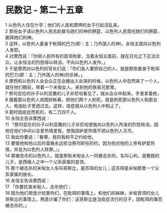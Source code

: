 # 民数记 - 第二十五章
  
 1 以色列人住在什亭；他们的人民和摩押的女子行起淫乱来。  
 2 那些女子请以色列人民去赴献与她们的神的祭筵，以色列人民竟吃她们的祭筵，跪拜她们的神。  
 3 这样，以色列人委身于毗珥的巴力(即：主；乃外国人的神)，永恒主就向以色列人发怒。  
 4 对摩西说：「你把人民所有的首领拘拿，当着永恒主面前，就在日光之下正法示众，让永恒主的烈怒得以转消，不向以色列人发作。」  
 5 于是摩西对以色列的官长们说：「你们各人要把自己的人，就是那些委身于毗珥的巴力(即：主；乃外国人的神)的杀掉。」  
 6 摩西和以色列人全会众正在会棚出入处哭的时候，以色列人中忽然来了一个人，就在他们眼前，带着一个米甸女人，来到他的族弟兄那里。  
 7 祭司亚伦的孙子以利亚撒的儿子非尼哈看见了，就从会众中起来，手里拿着枪，  
 8 跟着那以色列人进圆拱帐幕，把他们两个人刺死，就是刺死那以色列人和那女人，枪由肚子里透过去。这样，疫症就从以色列人中制止了。  
 9 那时因疫症而死的，有二万四千人。  
 10 永恒主告诉摩西说：  
 11 「祭司亚伦的孙子以利亚撒的儿子非尼哈使我向以色列人所发的烈怒转消，因他在他们中间以忌爱热情爱我，使我因妒爱热情不把以色列人灭尽。  
 12 故此你要说：『看哪，我将我和平之约给他，  
 13 要做他和他以后的苗裔永远担当祭司职任的约，因为他对他的上帝有妒爱热情，并且为以色列人除罪。』」  
 14 那被击杀的以色列人，就是那和米甸女人一同被击杀的，名叫心利，是撒路的儿子，是西缅人之中一个父系家属的首领。  
 15 那个被击杀的米甸女人名叫哥斯比，是苏珥的女儿；这苏珥是米甸那里一个父系家属的族长。  
 16 永恒主告诉摩西说：  
 17 「你要扰害米甸人，击杀他们；  
 18 因为他们用诡计扰害你们，在毗珥的事情上，和他们的姊妹，米甸首领的女儿哥斯比的事情上，用诡计骗了你们：这哥斯比是当疫症流行的日子，因毗珥的事而被击杀的。」